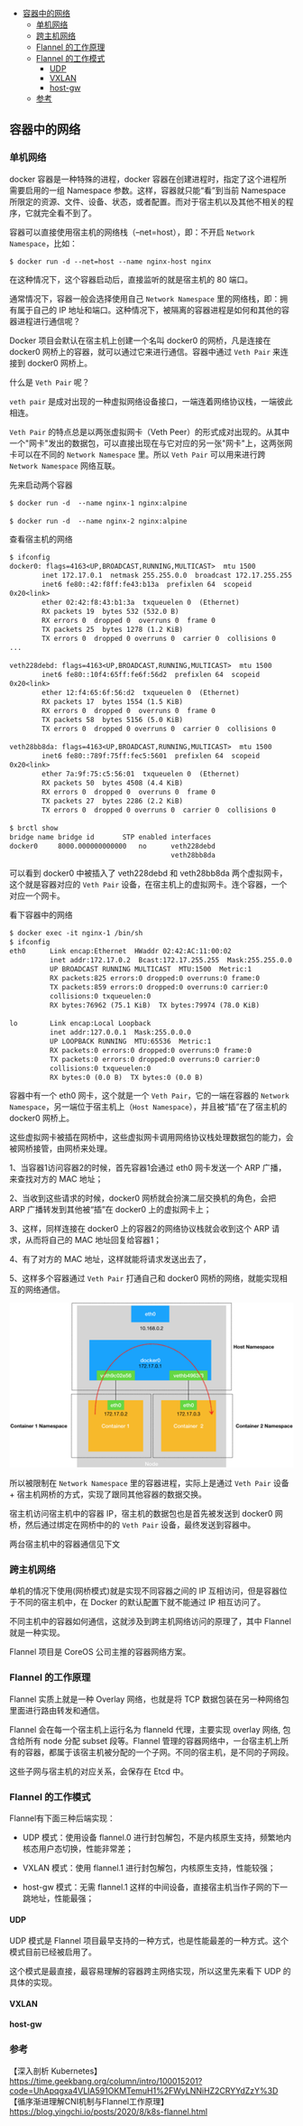 <!-- START doctoc generated TOC please keep comment here to allow auto update -->
<!-- DON'T EDIT THIS SECTION, INSTEAD RE-RUN doctoc TO UPDATE -->

- [容器中的网络](#%E5%AE%B9%E5%99%A8%E4%B8%AD%E7%9A%84%E7%BD%91%E7%BB%9C)
  - [单机网络](#%E5%8D%95%E6%9C%BA%E7%BD%91%E7%BB%9C)
  - [跨主机网络](#%E8%B7%A8%E4%B8%BB%E6%9C%BA%E7%BD%91%E7%BB%9C)
  - [Flannel 的工作原理](#flannel-%E7%9A%84%E5%B7%A5%E4%BD%9C%E5%8E%9F%E7%90%86)
  - [Flannel 的工作模式](#flannel-%E7%9A%84%E5%B7%A5%E4%BD%9C%E6%A8%A1%E5%BC%8F)
    - [UDP](#udp)
    - [VXLAN](#vxlan)
    - [host-gw](#host-gw)
  - [参考](#%E5%8F%82%E8%80%83)

<!-- END doctoc generated TOC please keep comment here to allow auto update -->

## 容器中的网络

### 单机网络

docker 容器是一种特殊的进程，docker 容器在创建进程时，指定了这个进程所需要启用的一组 Namespace 参数。这样，容器就只能“看”到当前 Namespace 所限定的资源、文件、设备、状态，或者配置。而对于宿主机以及其他不相关的程序，它就完全看不到了。   

容器可以直接使用宿主机的网络栈（–net=host），即：不开启 `Network Namespace`，比如：  

```
$ docker run -d --net=host --name nginx-host nginx
```

在这种情况下，这个容器启动后，直接监听的就是宿主机的 80 端口。  

通常情况下，容器一般会选择使用自己 `Network Namespace` 里的网络栈，即：拥有属于自己的 IP 地址和端口。这种情况下，被隔离的容器进程是如何和其他的容器进程进行通信呢？    

Docker 项目会默认在宿主机上创建一个名叫 docker0 的网桥，凡是连接在 docker0 网桥上的容器，就可以通过它来进行通信。容器中通过 `Veth Pair` 来连接到 docker0 网桥上。   

什么是 `Veth Pair` 呢？  

`veth pair` 是成对出现的一种虚拟网络设备接口，一端连着网络协议栈，一端彼此相连。  

`Veth Pair` 的特点总是以两张虚拟网卡（Veth Peer）的形式成对出现的。从其中一个"网卡"发出的数据包，可以直接出现在与它对应的另一张"网卡"上，这两张网卡可以在不同的 `Network Namespace` 里。所以 `Veth Pair` 可以用来进行跨 `Network Namespace` 网络互联。   

先来启动两个容器   

```
$ docker run -d  --name nginx-1 nginx:alpine

$ docker run -d  --name nginx-2 nginx:alpine
```

查看宿主机的网络    

```
$ ifconfig
docker0: flags=4163<UP,BROADCAST,RUNNING,MULTICAST>  mtu 1500
        inet 172.17.0.1  netmask 255.255.0.0  broadcast 172.17.255.255
        inet6 fe80::42:f8ff:fe43:b13a  prefixlen 64  scopeid 0x20<link>
        ether 02:42:f8:43:b1:3a  txqueuelen 0  (Ethernet)
        RX packets 19  bytes 532 (532.0 B)
        RX errors 0  dropped 0  overruns 0  frame 0
        TX packets 25  bytes 1278 (1.2 KiB)
        TX errors 0  dropped 0 overruns 0  carrier 0  collisions 0
...

veth228debd: flags=4163<UP,BROADCAST,RUNNING,MULTICAST>  mtu 1500
        inet6 fe80::10f4:65ff:fe6f:56d2  prefixlen 64  scopeid 0x20<link>
        ether 12:f4:65:6f:56:d2  txqueuelen 0  (Ethernet)
        RX packets 17  bytes 1554 (1.5 KiB)
        RX errors 0  dropped 0  overruns 0  frame 0
        TX packets 58  bytes 5156 (5.0 KiB)
        TX errors 0  dropped 0 overruns 0  carrier 0  collisions 0

veth28bb8da: flags=4163<UP,BROADCAST,RUNNING,MULTICAST>  mtu 1500
        inet6 fe80::789f:75ff:fec5:5601  prefixlen 64  scopeid 0x20<link>
        ether 7a:9f:75:c5:56:01  txqueuelen 0  (Ethernet)
        RX packets 50  bytes 4508 (4.4 KiB)
        RX errors 0  dropped 0  overruns 0  frame 0
        TX packets 27  bytes 2286 (2.2 KiB)
        TX errors 0  dropped 0 overruns 0  carrier 0  collisions 0
        
$ brctl show
bridge name	bridge id		STP enabled	interfaces
docker0		8000.000000000000	no		veth228debd
										veth28bb8da
```

可以看到 docker0 中被插入了 veth228debd 和 veth28bb8da 两个虚拟网卡，这个就是容器对应的 `Veth Pair` 设备，在宿主机上的虚拟网卡。连个容器，一个对应一个网卡。   

看下容器中的网络  

```
$ docker exec -it nginx-1 /bin/sh
$ ifconfig
eth0      Link encap:Ethernet  HWaddr 02:42:AC:11:00:02
          inet addr:172.17.0.2  Bcast:172.17.255.255  Mask:255.255.0.0
          UP BROADCAST RUNNING MULTICAST  MTU:1500  Metric:1
          RX packets:825 errors:0 dropped:0 overruns:0 frame:0
          TX packets:859 errors:0 dropped:0 overruns:0 carrier:0
          collisions:0 txqueuelen:0
          RX bytes:76962 (75.1 KiB)  TX bytes:79974 (78.0 KiB)

lo        Link encap:Local Loopback
          inet addr:127.0.0.1  Mask:255.0.0.0
          UP LOOPBACK RUNNING  MTU:65536  Metric:1
          RX packets:0 errors:0 dropped:0 overruns:0 frame:0
          TX packets:0 errors:0 dropped:0 overruns:0 carrier:0
          collisions:0 txqueuelen:0
          RX bytes:0 (0.0 B)  TX bytes:0 (0.0 B)
```

容器中有一个 eth0 网卡，这个就是一个 `Veth Pair`，它的一端在容器的 `Network Namespace`，另一端位于宿主机上（`Host Namespace`），并且被“插”在了宿主机的 docker0 网桥上。  

这些虚拟网卡被插在网桥中，这些虚拟网卡调用网络协议栈处理数据包的能力，会被网桥接管，由网桥来处理。  

1、当容器1访问容器2的时候，首先容器1会通过 eth0 网卡发送一个 ARP 广播，来查找对方的 MAC 地址；    

2、当收到这些请求的时候，docker0 网桥就会扮演二层交换机的角色，会把 ARP 广播转发到其他被“插”在 docker0 上的虚拟网卡上；  

3、这样，同样连接在 docker0 上的容器2的网络协议栈就会收到这个 ARP 请求，从而将自己的 MAC 地址回复给容器1；  

4、有了对方的 MAC 地址，这样就能将请求发送出去了，  

5、这样多个容器通过 `Veth Pair` 打通自己和 docker0 网桥的网络，就能实现相互的网络通信。   

<img src="/img/k8s/k8s-vethPair.png"  alt="k8s" />    

所以被限制在 `Network Namespace` 里的容器进程，实际上是通过 `Veth Pair` 设备 + 宿主机网桥的方式，实现了跟同其他容器的数据交换。  

宿主机访问宿主机中的容器 IP，宿主机的数据包也是首先被发送到 docker0 网桥，然后通过绑定在网桥中的的 `Veth Pair` 设备，最终发送到容器中。     

两台宿主机中的容器通信见下文   

### 跨主机网络

单机的情况下使用(网桥模式)就是实现不同容器之间的 IP 互相访问，但是容器位于不同的宿主机中，在 Docker 的默认配置下就不能通过 IP 相互访问了。     

不同主机中的容器如何通信，这就涉及到跨主机网络访问的原理了，其中 Flannel 就是一种实现。    

Flannel 项目是 CoreOS 公司主推的容器网络方案。  

### Flannel 的工作原理

Flannel 实质上就是一种 Overlay 网络，也就是将 TCP 数据包装在另一种网络包里面进行路由转发和通信。   

Flannel 会在每一个宿主机上运行名为 flanneld 代理，主要实现 overlay 网络, 包含给所有 node 分配 subset 段等。Flannel 管理的容器网络中，一台宿主机上所有的容器，都属于该宿主机被分配的一个子网。不同的宿主机，是不同的子网段。       

这些子网与宿主机的对应关系，会保存在 Etcd 中。   

### Flannel 的工作模式

Flannel有下面三种后端实现：   

- UDP 模式：使用设备 flannel.0 进行封包解包，不是内核原生支持，频繁地内核态用户态切换，性能非常差；  

- VXLAN 模式：使用 flannel.1 进行封包解包，内核原生支持，性能较强；  

- host-gw 模式：无需 flannel.1 这样的中间设备，直接宿主机当作子网的下一跳地址，性能最强；   

#### UDP   

UDP 模式是 Flannel 项目最早支持的一种方式，也是性能最差的一种方式。这个模式目前已经被启用了。  

这个模式是最直接，最容易理解的容器跨主网络实现，所以这里先来看下 UDP 的具体的实现。    





#### VXLAN

#### host-gw











### 参考

【深入剖析 Kubernetes】https://time.geekbang.org/column/intro/100015201?code=UhApqgxa4VLIA591OKMTemuH1%2FWyLNNiHZ2CRYYdZzY%3D  
【循序渐进理解CNI机制与Flannel工作原理】https://blog.yingchi.io/posts/2020/8/k8s-flannel.html    



